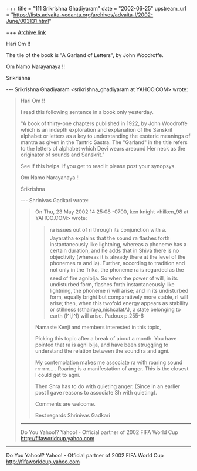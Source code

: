 +++
title = "111 Srikrishna Ghadiyaram"
date = "2002-06-25"
upstream_url = "https://lists.advaita-vedanta.org/archives/advaita-l/2002-June/003131.html"

+++
[Archive link](https://lists.advaita-vedanta.org/archives/advaita-l/2002-June/003131.html)

Hari Om !!

The tile of the book is "A Garland of Letters", by
John Woodroffe.

Om Namo Narayanaya !!

Srikrishna

--- Srikrishna Ghadiyaram
<srikrishna_ghadiyaram at YAHOO.COM> wrote:
> Hari Om !!
>
> I read this following sentence in a book only
> yesterday.
>
> "A book of thirty-one chapters published in 1922, by
> John Woodroffe which is an indepth exploration and
> explanation of the Sanskrit alphabet or letters as a
> key to understanding the esoteric meanings of mantra
> as given in the Tantric Sastra. The "Garland" in the
> title refers to the letters of alphabet which Devi
> wears areound Her neck as the originator of sounds
> and
> Sanskrit."
>
> See if this helps. If you get to read it please post
> your synopsys.
>
> Om Namo Narayanaya !!
>
> Srikrishna
>
>
> --- Shrinivas Gadkari <sgadkari2001 at YAHOO.COM>
> wrote:
> > On Thu, 23 May 2002 14:25:08 -0700, ken knight
> > <hilken_98 at YAHOO.COM> wrote:
> >
> > >ra issues out of ri through its conjunction with
> > a.
> > > Jayaratha explains that the sound ra flashes
> forth
> > >instantaneously like lightning, whereas a phoneme
> > has
> > >a certain duration, and he adds that in Shiva
> there
> > is
> > >no objectivity (whereas it is already there at
> the
> > >level of the phonemes ra and la). Further,
> > according
> > >to tradition and not only in the Trika, the
> phoneme
> > >ra is regarded as the seed of fire agnibIja. So
> > when
> > >the power of will, in its undisturbed form,
> flashes
> > >forth instantaneously like lightning, the phoneme
> > ri
> > >will arise; and in its undisturbed form, equally
> > >bright but comparatively more stable, rI will
> > arise;
> > >then, when this twofold energy appears as
> stability
> > or
> > >stillness (sthairaya,nishcalatA), a state
> belonging
> > to
> > >earth (l^i,l^I) will arise.   Padoux p.255-6
> > >
> >
> > Namaste Kenji and members interested in this
> topic,
> >
> > Picking this topic after a break of about a month.
> > You have pointed that ra is agni bIja, and have
> been
> > struggling to understand the relation between the
> > sound ra and agni.
> >
> > My contemplation makes me associate ra with
> roaring
> > sound rrrrrrr... . Roaring is a manifestation of
> > anger.
> > This is the closest I could get to agni.
> >
> > Then Shra has to do with quieting anger. (Since in
> > an earlier post I gave reasons to associate Sh
> with
> > quieting).
> >
> > Comments are welcome.
> >
> > Best regards
> > Shrinivas Gadkari
>
>
> __________________________________________________
> Do You Yahoo!?
> Yahoo! - Official partner of 2002 FIFA World Cup
> http://fifaworldcup.yahoo.com


__________________________________________________
Do You Yahoo!?
Yahoo! - Official partner of 2002 FIFA World Cup
http://fifaworldcup.yahoo.com

